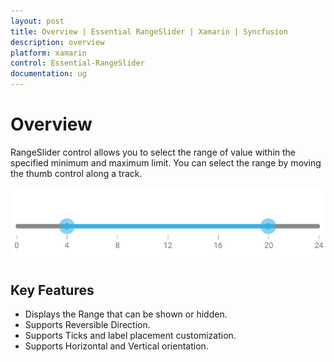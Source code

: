 ```yaml
---
layout: post
title: Overview | Essential RangeSlider | Xamarin | Syncfusion
description: overview
platform: xamarin
control: Essential-RangeSlider
documentation: ug
---
```


# Overview

RangeSlider control allows you to select the range of value within the specified minimum and maximum limit. You can select the range by moving the thumb control along a track.

![](Overview_images/img1.png)



## Key Features

* Displays the Range that can be shown or hidden.
* Supports Reversible Direction.
* Supports Ticks and label placement customization.
* Supports Horizontal and Vertical orientation.
